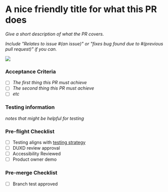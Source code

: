 # A nice friendly title for what this PR does

_Give a short description of what the PR covers._

_Include "Relates to issue #(an issue)" or
"fixes bug found due to #(previous pull request)" if you can._

![]('gif_link_here')

### Acceptance Criteria

- [ ] _The first thing this PR must achieve_
- [ ] _The second thing this PR must achieve_
- [ ] _etc_

### Testing information

_notes that might be helpful for testing_

### Pre-flight Checklist

- [ ] Testing aligns with [testing strategy][testing strategy]
- [ ] DUXD review approval
- [ ] Accessibility Reviewed
- [ ] Product owner demo

### Pre-merge Checklist

- [ ] Branch test approved

[testing strategy]: https://github.com/MHRA/products/blob/master/docs/principles/testing.md "MHRA/products testing strategy"
